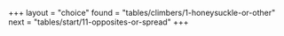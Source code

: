 +++
layout = "choice"
found = "tables/climbers/1-honeysuckle-or-other"
next = "tables/start/11-opposites-or-spread"
+++
